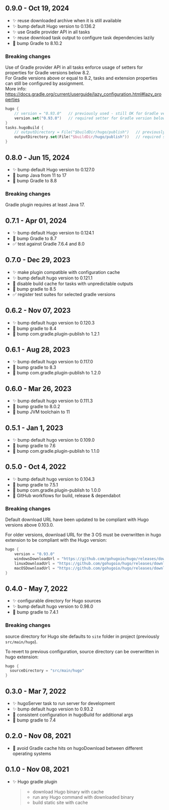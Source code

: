 ## 0.9.0 - Oct 19, 2024

- :sparkles: reuse downloaded archive when it is still available
- :sparkles: bump default Hugo version to 0.136.2
- :sparkles: use Gradle provider API in all tasks
- :sparkles: reuse download task output to configure task dependencies lazily
- :construction_worker: bump Gradle to 8.10.2

### Breaking changes

Use of Gradle provider API in all tasks enforce usage of setters for properties for Gradle versions below 8.2.\
For Gradle versions above or equal to 8.2, tasks and extension properties can still be configured by assignment.\
More info: https://docs.gradle.org/current/userguide/lazy_configuration.html#lazy_properties

```kotlin
hugo {
    // version = "0.93.0"   // previously used - still OK for Gradle version above or equal to 8.2 
    version.set("0.93.0")   // required setter for Gradle version below 8.2
}
tasks.hugoBuild {
    // outputDirectory = File("$buildDir/hugo/publish")   // previously used - still OK for Gradle version above or equal to 8.2
    outputDirectory.set(File("$buildDir/hugo/publish"))   // required setter for Gradle version below 8.2
}
```

## 0.8.0 - Jun 15, 2024

- :sparkles: bump default Hugo version to 0.127.0
- :construction_worker: bump Java from 11 to 17
- :construction_worker: bump Gradle to 8.8

### Breaking changes

Gradle plugin requires at least Java 17.

## 0.7.1 - Apr 01, 2024

- :sparkles: bump default Hugo version to 0.124.1
- :construction_worker: bump Gradle to 8.7
- :white_check_mark: test against Gradle 7.6.4 and 8.0

## 0.7.0 - Dec 29, 2023

- :sparkles: make plugin compatible with configuration cache
- :sparkles: bump default hugo version to 0.121.1
- :bug: disable build cache for tasks with unpredictable outputs
- :construction_worker: bump gradle to 8.5
- :white_check_mark: register test suites for selected gradle versions

## 0.6.2 - Nov 07, 2023

- :sparkles: bump default hugo version to 0.120.3
- :construction_worker: bump gradle to 8.4
- :construction_worker: bump com.gradle.plugin-publish to 1.2.1

## 0.6.1 - Aug 28, 2023

- :sparkles: bump default hugo version to 0.117.0
- :construction_worker: bump gradle to 8.3
- :construction_worker: bump com.gradle.plugin-publish to 1.2.0

## 0.6.0 - Mar 26, 2023

- :sparkles: bump default hugo version to 0.111.3
- :construction_worker: bump gradle to 8.0.2
- :construction_worker: bump JVM toolchain to 11

## 0.5.1 - Jan 1, 2023

- :sparkles: bump default hugo version to 0.109.0
- :construction_worker: bump gradle to 7.6
- :construction_worker: bump com.gradle.plugin-publish to 1.1.0

## 0.5.0 - Oct 4, 2022

- :sparkles: bump default hugo version to 0.104.3
- :construction_worker: bump gradle to 7.5.1
- :construction_worker: bump com.gradle.plugin-publish to 1.0.0
- :construction_worker: GitHub workflows for build, release & dependabot

### Breaking changes

Default download URL have been updated to be compliant with Hugo versions above 0.103.0.

For older versions, download URL for the 3 OS must be overwritten in hugo extension to be compliant with the Hugo version:
```kotlin
hugo {
    version = "0.93.0"
    windowsDownloadUrl = "https://github.com/gohugoio/hugo/releases/download/v{0}/hugo_extended_{0}_Windows-64bit.zip"
    linuxDownloadUrl = "https://github.com/gohugoio/hugo/releases/download/v{0}/hugo_extended_{0}_Linux-64bit.tar.gz"
    macOSDownloadUrl = "https://github.com/gohugoio/hugo/releases/download/v{0}/hugo_extended_{0}_macOS-64bit.tar.gz"
}
```

## 0.4.0 - May 7, 2022

- :sparkles: configurable directory for Hugo sources
- :sparkles: bump default hugo version to 0.98.0
- :construction_worker: bump gradle to 7.4.1

### Breaking changes

source directory for Hugo site defaults to `site` folder in project (previously `src/main/hugo`).

To revert to previous configuration, source directory can be overwritten in hugo extension:
```kotlin
hugo {
  sourceDirectory = "src/main/hugo"
}
```

## 0.3.0 - Mar 7, 2022

- :sparkles: hugoServer task to run server for development
- :sparkles: bump default hugo version to 0.93.2
- :bug: consistent configuration in hugoBuild for additional args
- :construction_worker: bump gradle to 7.4

## 0.2.0 - Nov 08, 2021

- :bug: avoid Gradle cache hits on hugoDownload between different operating systems

## 0.1.0 - Nov 08, 2021

- :sparkles: Hugo gradle plugin
  > - download Hugo binary with cache
  > - run any Hugo command with downloaded binary
  > - build static site with cache
